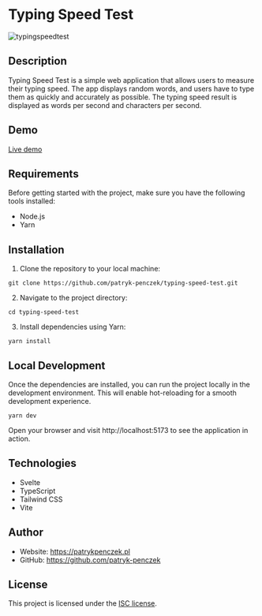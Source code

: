 # Typing Speed Test

![typingspeedtest](https://github.com/patryk-penczek/typing-speed-test/assets/111662540/20530ac0-2685-4f70-a946-185d06fd9133)

## Description

Typing Speed Test is a simple web application that allows users to measure their typing speed. The app displays random words, and users have to type them as quickly and accurately as possible. The typing speed result is displayed as words per second and characters per second.

## Demo

[Live demo](https://typing.patrykpenczek.pl)

## Requirements

Before getting started with the project, make sure you have the following tools installed:
- Node.js
- Yarn

## Installation

1. Clone the repository to your local machine:

`git clone https://github.com/patryk-penczek/typing-speed-test.git`

2. Navigate to the project directory:

`cd typing-speed-test`

3. Install dependencies using Yarn:

`yarn install`

## Local Development

Once the dependencies are installed, you can run the project locally in the development environment. This will enable hot-reloading for a smooth development experience.

`yarn dev`

Open your browser and visit http://localhost:5173 to see the application in action.


## Technologies

- Svelte
- TypeScript
- Tailwind CSS
- Vite

## Author

- Website: https://patrykpenczek.pl
- GitHub: https://github.com/patryk-penczek

## License

This project is licensed under the [ISC license](./LICENSE.MD).

